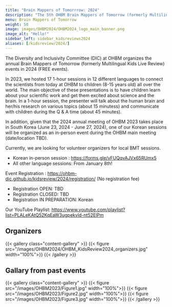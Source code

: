 ```yaml
---
title: "Brain Mappers of Tomorrrow: 2024"
description: "The 5th OHBM Brain Mappers of Tomorrow (formerly Multilingual Kids Live Review)"
menu: Brain Mappers of Tomorrow
weight: 50
image: images/OHBM2024/OHBM2024_logo_main_banner.png
image_alt: "Hello!"
sidebar_left: sidebar_kidsreviews2024
aliases: [/kidsreview/2024/]
---
```


The Diversity and Inclusivity Committee (DIC) at OHBM organizes the annual Brain Mappers of Tomorrow (formerly Multilingual Kids Live Review) events in 2024 (FREE events). 

In 2023, we hosted 17 1-hour sessions in 12 different languages to connect the scientists from today at OHBM to children (8-15 years old) all over the world. The main objective of these presentations is to have children learn about your scientific work and get them excited about science and the brain. In a 1-hour session, the presenter will talk about the human brain and her/his research on various topics (about 15 minutess) and communicate with children during the Q & A time (about 45 minutes). 

In addition, given that the 2024 annual meeting of OHBM 2023 takes place in South Korea (June 23, 2024 - June 27, 2024), one of our Korean sessions will be organized as an in-person event during the OHBM main meeting (date/location TBD).

Currently, we are looking for volunteer organizers for local BMT sessions. 
* Korean in-person session : https://forms.gle/vFUQqvAJVx65RUmx5
* All other language sessions: From January 8th!

Event Registration : https://ohbm-dic.github.io/kidsreview/2024/registration/ (No registration fee)
* Registration OPEN: TBD
* Registration CLOSED: TBD
* Registration IN PREPARATION: Korean

Our YouTube Playlist: https://www.youtube.com/playlist?list=PLALeKAtQ52KqEaW3ugpekvld-nt52ElPm

## Organizers

{{< gallery class="content-gallery" >}}
  {{< figure src="/images/OHBM2024/OHBM_KidsReview2024_organizers.jpg" width="100%">}}
{{< /gallery >}}

## Gallary from past events

{{< gallery class="content-gallery" >}}
  {{< figure src="/images/OHBM2023/Figure1.jpg" width="100%">}}
  {{< figure src="/images/OHBM2023/Figure2.jpg" width="100%">}}
  {{< figure src="/images/OHBM2023/Figure3.jpg" width="100%">}}
{{< /gallery >}}
